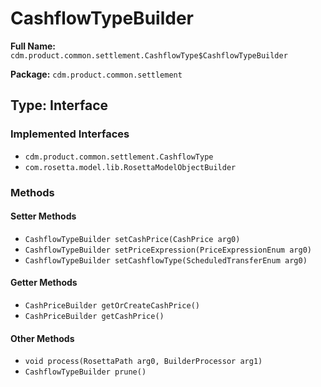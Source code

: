 # CashflowTypeBuilder

**Full Name:** `cdm.product.common.settlement.CashflowType$CashflowTypeBuilder`

**Package:** `cdm.product.common.settlement`

## Type: Interface

### Implemented Interfaces

- `cdm.product.common.settlement.CashflowType`
- `com.rosetta.model.lib.RosettaModelObjectBuilder`

### Methods

#### Setter Methods

- `CashflowTypeBuilder setCashPrice(CashPrice arg0)`
- `CashflowTypeBuilder setPriceExpression(PriceExpressionEnum arg0)`
- `CashflowTypeBuilder setCashflowType(ScheduledTransferEnum arg0)`

#### Getter Methods

- `CashPriceBuilder getOrCreateCashPrice()`
- `CashPriceBuilder getCashPrice()`

#### Other Methods

- `void process(RosettaPath arg0, BuilderProcessor arg1)`
- `CashflowTypeBuilder prune()`

